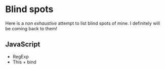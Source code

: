 # Blind spots
Here is a *non exhaustive* attempt to list blind spots of mine. I definitely will be coming back to them!
## JavaScript
- RegExp
- This + bind
